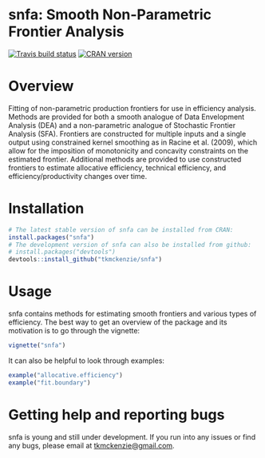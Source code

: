# snfa: Smooth Non-Parametric Frontier Analysis
[![Travis build status](https://travis-ci.org/tkmckenzie/snfa.svg?branch=master)](https://travis-ci.org/tkmckenzie/snfa)
[![CRAN version](http://www.r-pkg.org/badges/version/snfa)](https://cran.r-project.org/package=snfa)

# Overview
Fitting of non-parametric production frontiers for use in efficiency analysis. Methods are provided for both a smooth analogue of Data Envelopment Analysis (DEA) and a non-parametric analogue of Stochastic Frontier Analysis (SFA). Frontiers are constructed for multiple inputs and a single output using constrained kernel smoothing as in Racine et al. (2009), which allow for the imposition of monotonicity and concavity constraints on the estimated frontier. Additional methods are provided to use constructed frontiers to estimate allocative efficiency, technical efficiency, and efficiency/productivity changes over time.

# Installation
```R
# The latest stable version of snfa can be installed from CRAN:
install.packages("snfa")
# The development version of snfa can also be installed from github:
# install.packages("devtools")
devtools::install_github("tkmckenzie/snfa")
```

# Usage
snfa contains methods for estimating smooth frontiers and various types of efficiency. The best way to get an overview of the package and its motivation is to go through the vignette:
```R
vignette("snfa")
```
It can also be helpful to look through examples:
```R
example("allocative.efficiency")
example("fit.boundary")
```

# Getting help and reporting bugs
snfa is young and still under development. If you run into any issues or find any bugs, please email at tkmckenzie@gmail.com.
